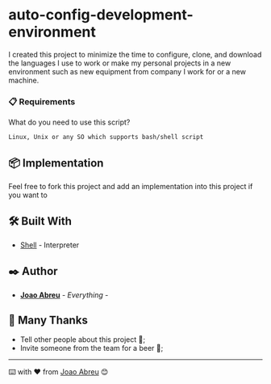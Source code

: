 # auto-config-development-environment

I created this project to minimize the time to configure, clone, and download the languages I use to work or make my personal projects in a new environment such as new equipment from company I work for or a new machine.

### 📋 Requirements

What do you need to use this script?

```
Linux, Unix or any SO which supports bash/shell script
```

## 📦 Implementation

Feel free to fork this project and add an implementation into this project if you want to

## 🛠️ Built With

* [Shell](https://devdocs.io/bash/) - Interpreter

## ✒️ Author

* **[Joao Abreu](https://github.com/jmd25454)** - *Everything* - 

## 🎁 Many Thanks

* Tell other people about this project 📢;
* Invite someone from the team for a beer 🍺;

---
⌨️ with ❤️ from [Joao Abreu](https://github.com/jmd25454) 😊